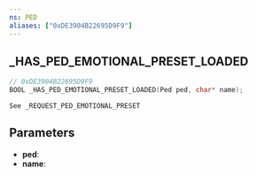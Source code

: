 ```yaml
---
ns: PED
aliases: ["0xDE3904B22695D9F9"]
---
```

## _HAS_PED_EMOTIONAL_PRESET_LOADED

```c
// 0xDE3904B22695D9F9
BOOL _HAS_PED_EMOTIONAL_PRESET_LOADED(Ped ped, char* name);
```

```
See _REQUEST_PED_EMOTIONAL_PRESET
```

## Parameters
* **ped**:
* **name**:
